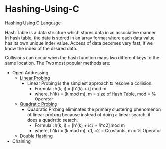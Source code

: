 # Hashing-Using-C
Hashing Using C Language

Hash Table is a data structure which stores data in an associative manner. In hash table, the data is stored in an array format where each data value has its own unique index value. Access of data becomes very fast, if we know the index of the desired data.

Collisions can occur when the hash function maps two different keys to the same location. The Two most popular methods are:
  - Open Addressing
    - [Linear Probing](Hashing/LinearProbing.c/)
      - Linear Probing is the simplest approach to resolve a collision.
        - Formula : h(k, i) = [h'(k) + i] mod m
        - where, h'(k) = (k mod m), m = size of Hash Table, mod = % Operator
    - [Quadratic Probing](Hashing/QuadraticProbing.c/)
      - Quadratic Probing eliminates the primary clustering phenomenon of linear probing because instead of doing a linear search, it does a quadratic search.
        - Formula : h(k, i) = [h'(k) + i*c1 + i*i*c2] mod m
        - where, h'(k) = (k mod m), c1, c2 = Constants, m = % Operator
    - [Double Hashing](Hashing/DoubleHashing.c/)
  - Chaining

